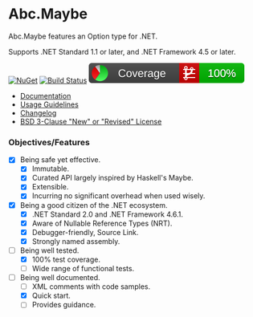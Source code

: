 # Abc.Maybe

Abc.Maybe features an Option type for .NET.

Supports .NET Standard 1.1 or later, and .NET Framework 4.5 or later.

[![NuGet](https://img.shields.io/nuget/v/Abc.Maybe.svg)](https://www.nuget.org/packages/Abc.Maybe/) [![Build Status](https://chtoucas.visualstudio.com/Abc.Maybe/_apis/build/status/chtoucas.Abc.Maybe?branchName=master)](https://chtoucas.visualstudio.com/Abc.Maybe/_build/latest?definitionId=1&branchName=master) [![Coverlet](./__/coverlet.svg)](./__/coverlet.txt)

- [Documentation](doc/README.md)
- [Usage Guidelines](doc/usage-guidelines.md)
- [Changelog](CHANGELOG)
- [BSD 3-Clause "New" or "Revised" License](LICENSE)

### Objectives/Features

- [x] Being safe yet effective.
  - [x] Immutable.
  - [x] Curated API largely inspired by Haskell's Maybe.
  - [x] Extensible.
  - [x] Incurring no significant overhead when used wisely.
- [x] Being a good citizen of the .NET ecosystem.
  - [x] .NET Standard 2.0 and .NET Framework 4.6.1.
  - [x] Aware of Nullable Reference Types (NRT).
  - [x] Debugger-friendly, Source Link.
  - [x] Strongly named assembly.
- [ ] Being well tested.
  - [x] 100% test coverage.
  - [ ] Wide range of functional tests.
- [ ] Being well documented.
  - [ ] XML comments with code samples.
  - [x] Quick start.
  - [ ] Provides guidance.
